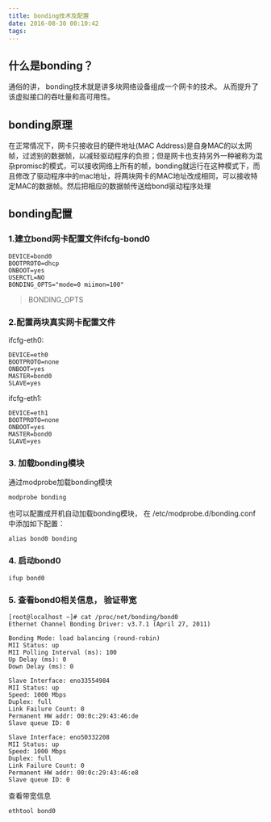 ```yaml
---
title: bonding技术及配置
date: 2016-08-30 00:10:42
tags:
---
```


## 什么是bonding？
通俗的讲， bonding技术就是讲多块网络设备组成一个网卡的技术。 从而提升了该虚拟接口的吞吐量和高可用性。

## bonding原理
在正常情况下，网卡只接收目的硬件地址(MAC Address)是自身MAC的以太网帧，过滤别的数据帧，以减轻驱动程序的负担；但是网卡也支持另外一种被称为混杂promisc的模式，可以接收网络上所有的帧，bonding就运行在这种模式下，而且修改了驱动程序中的mac地址，将两块网卡的MAC地址改成相同，可以接收特定MAC的数据帧。然后把相应的数据帧传送给bond驱动程序处理

## bonding配置

### 1.建立bond网卡配置文件ifcfg-bond0
```
DEVICE=bond0
BOOTPROTO=dhcp
ONBOOT=yes
USERCTL=NO
BONDING_OPTS="mode=0 miimon=100"
```

> BONDING_OPTS


### 2.配置两块真实网卡配置文件
ifcfg-eth0:
```
DEVICE=eth0
BOOTPROTO=none
ONBOOT=yes
MASTER=bond0
SLAVE=yes
```

ifcfg-eth1:
```
DEVICE=eth1
BOOTPROTO=none
ONBOOT=yes
MASTER=bond0
SLAVE=yes
```


### 3. 加载bonding模块
通过modprobe加载bonding模块
```
modprobe bonding
```
也可以配置成开机自动加载bonding模块， 在 /etc/modprobe.d/bonding.conf 中添加如下配置：
```
alias bond0 bonding
```

### 4. 启动bond0
```
ifup bond0
```

### 5. 查看bond0相关信息， 验证带宽
```
[root@localhost ~]# cat /proc/net/bonding/bond0 
Ethernet Channel Bonding Driver: v3.7.1 (April 27, 2011)

Bonding Mode: load balancing (round-robin)
MII Status: up
MII Polling Interval (ms): 100
Up Delay (ms): 0
Down Delay (ms): 0

Slave Interface: eno33554984
MII Status: up
Speed: 1000 Mbps
Duplex: full
Link Failure Count: 0
Permanent HW addr: 00:0c:29:43:46:de
Slave queue ID: 0

Slave Interface: eno50332208
MII Status: up
Speed: 1000 Mbps
Duplex: full
Link Failure Count: 0
Permanent HW addr: 00:0c:29:43:46:e8
Slave queue ID: 0
```

查看带宽信息
```
ethtool bond0
```
